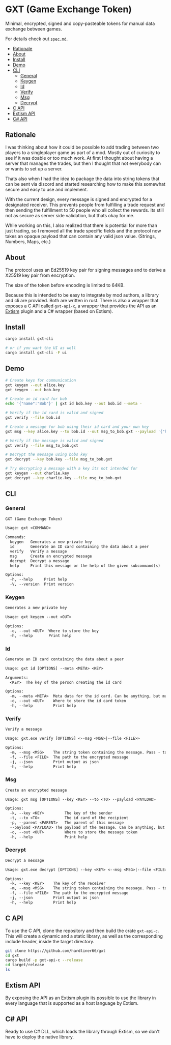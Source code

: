 # GXT (Game Exchange Token)

Minimal, encrypted, signed and copy-pasteable tokens for manual data exchange between games.

For details check out [`spec.md`](https://github.com/hardliner66/gxt/blob/main/spec.md).

- [Rationale](#rationale)
- [About](#about)
- [Install](#install)
- [Demo](#demo)
- [CLI](#cli)
  - [General](#general)
  - [Keygen](#keygen)
  - [Id](#id)
  - [Verify](#verify)
  - [Msg](#msg)
  - [Decrypt](#decrypt)
- [C API](#c-api)
- [Extism API](#extism-api)
- [C# API](#c-api-1)

## Rationale
I was thinking about how it could be possible to add trading
between two players to a singleplayer game as part of a mod. Mostly out of curiosity to see
if it was doable or too much work. At first I thought about having a server that manages
the trades, but then I thought that not everybody can or wants to set up a server.

Thats also when I had the idea to package the data into string tokens that can be sent
via discord and started researching how to make this somewhat secure and
easy to use and implement.

With the current design, every message is signed and encrypted for a designated receiver.
This prevents people from fulfilling a trade request and then sending the fulfillment to
50 people who all collect the rewards. Its still not as secure as server side validation,
but thats okay for me.

While working on this, I also realized that there is potential for more than just trading,
so I removed all the trade specific fields and the protocol now takes an opaque payload
that can contain any valid json value. (Strings, Numbers, Maps, etc.)

## About
The protocol uses an Ed25519 key pair for signing messages and to derive a X25519 key pair
from encryption.

The size of the token before encoding is limited to 64KB.

Because this is intended to be easy to integrate by mod authors, a library and cli are provided.
Both are written in rust. There is also a wrapper that exposes a C API called `gxt-api-c`, a wrapper that provides
the API as an [Extism](https://extism.org/) plugin and a C# wrapper (based on Extism).

## Install
```bash
cargo install gxt-cli

# or if you want the UI as well
cargo install gxt-cli -F ui
```

## Demo
```bash
# Create keys for communication
gxt keygen --out alice.key
gxt keygen --out bob.key

# Create an id card for bob
echo '{"name":"Bob"}' | gxt id bob.key --out bob.id --meta -

# Verify if the id card is valid and signed
gxt verify --file bob.id

# Create a message for bob using their id card and your own key
gxt msg --key alice.key --to bob.id --out msg_to_bob.gxt --payload '{"hello":"world"}'

# Verify if the message is valid and signed
gxt verify --file msg_to_bob.gxt

# Decrypt the message using bobs key
gxt decrypt --key bob.key --file msg_to_bob.gxt

# Try decrypting a message with a key its not intended for
gxt keygen --out charlie.key
gxt decrypt --key charlie.key --file msg_to_bob.gxt
```

## CLI
### General
```txt
GXT (Game Exchange Token)

Usage: gxt <COMMAND>

Commands:
  keygen   Generates a new private key
  id       Generate an ID card containing the data about a peer
  verify   Verify a message
  msg      Create an encrypted message
  decrypt  Decrypt a message
  help     Print this message or the help of the given subcommand(s)

Options:
  -h, --help     Print help
  -V, --version  Print version
```

### Keygen
```txt
Generates a new private key

Usage: gxt keygen --out <OUT>

Options:
  -o, --out <OUT>  Where to store the key
  -h, --help       Print help
```

### Id
```txt
Generate an ID card containing the data about a peer

Usage: gxt id [OPTIONS] --meta <META> <KEY>

Arguments:
  <KEY>  The key of the person creating the id card

Options:
  -m, --meta <META>  Meta data for the id card. Can be anything, but must be set. Pass - to read from stdin
  -o, --out <OUT>    Where to store the id card token
  -h, --help         Print help
```

### Verify
```txt
Verify a message

Usage: gxt.exe verify [OPTIONS] <--msg <MSG>|--file <FILE>>

Options:
  -m, --msg <MSG>    The string token containing the message. Pass - to read from stdin
  -f, --file <FILE>  The path to the encrypted message
  -j, --json         Print output as json
  -h, --help         Print help
```

### Msg
```txt
Create an encrypted message

Usage: gxt msg [OPTIONS] --key <KEY> --to <TO> --payload <PAYLOAD>

Options:
  -k, --key <KEY>         The key of the sender
  -t, --to <TO>           The id card of the recipient
  -p, --parent <PARENT>   The parent of this message
  --payload <PAYLOAD> The payload of the message. Can be anything, but must be set. Pass - to read from stdin
  -o, --out <OUT>         Where to store the message token
  -h, --help              Print help
```

### Decrypt
```txt
Decrypt a message

Usage: gxt.exe decrypt [OPTIONS] --key <KEY> <--msg <MSG>|--file <FILE>>

Options:
  -k, --key <KEY>    The key of the receiver
  -m, --msg <MSG>    The string token containing the message. Pass - to read from stdin
  -f, --file <FILE>  The path to the encrypted message
  -j, --json         Print output as json
  -h, --help         Print help
```

## C API
To use the C API, clone the repository and then build the crate `gxt-api-c`.
This will create a dynamic and a static library, as well as the corresponding include header,
inside the target directory.

```bash
git clone https://github.com/hardliner66/gxt
cd gxt
cargo build -p gxt-api-c --release
cd target/release
ls
```

## Extism API
By exposing the API as an Extism plugin its possible to use the library in every language that is supported
as a host language by Extism.

## C# API
Ready to use C# DLL, which loads the library through Extism, so we don't have to deploy the native library.
